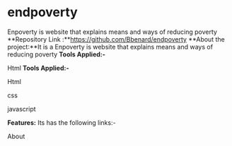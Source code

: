 # endpoverty
 Enpoverty is website that explains means and ways of reducing poverty
**Repository Link :**https://github.com/Bbenard/endpoverty
**About the project:**It is a Enpoverty is website that explains means and ways of reducing poverty
**Tools Applied:-**

Html
**Tools Applied:-**

Html

css 

javascript

**Features:** Its has the following links:-

About

